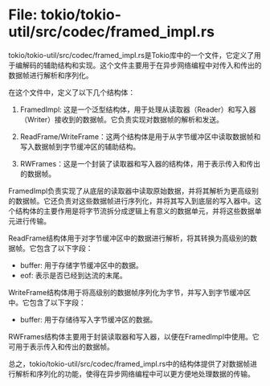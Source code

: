 # File: tokio/tokio-util/src/codec/framed_impl.rs

tokio/tokio-util/src/codec/framed_impl.rs是Tokio库中的一个文件，它定义了用于编解码的辅助结构和实现。这个文件主要用于在异步网络编程中对传入和传出的数据帧进行解析和序列化。

在这个文件中，定义了以下几个结构体：

1. FramedImpl<T>: 这是一个泛型结构体，用于处理从读取器（Reader）和写入器（Writer）接收到的数据帧。它负责实现对数据帧的解析和发送。

2. ReadFrame/WriteFrame：这两个结构体是用于从字节缓冲区中读取数据帧和写入数据帧到字节缓冲区的辅助结构。

3. RWFrames：这是一个封装了读取器和写入器的结构体，用于表示传入和传出的数据帧。

FramedImpl<T>负责实现了从底层的读取器中读取原始数据，并将其解析为更高级别的数据帧。它还负责对这些数据帧进行序列化，并将其写入到底层的写入器中。这个结构体的主要作用是将字节流拆分成逻辑上有意义的数据单元，并将这些数据单元进行传输。

ReadFrame结构体用于对字节缓冲区中的数据进行解析，将其转换为高级别的数据帧。它包含了以下字段：

- buffer: 用于存储字节缓冲区中的数据。
- eof: 表示是否已经到达流的末尾。

WriteFrame结构体用于将高级别的数据帧序列化为字节，并写入到字节缓冲区中。它包含了以下字段：

- buffer: 用于存储待写入字节缓冲区的数据。

RWFrames结构体主要用于封装读取器和写入器，以便在FramedImpl<T>中使用。它可用于表示传入和传出的数据帧。

总之，tokio/tokio-util/src/codec/framed_impl.rs中的结构体提供了对数据帧进行解析和序列化的功能，使得在异步网络编程中可以更方便地处理数据的传输。

